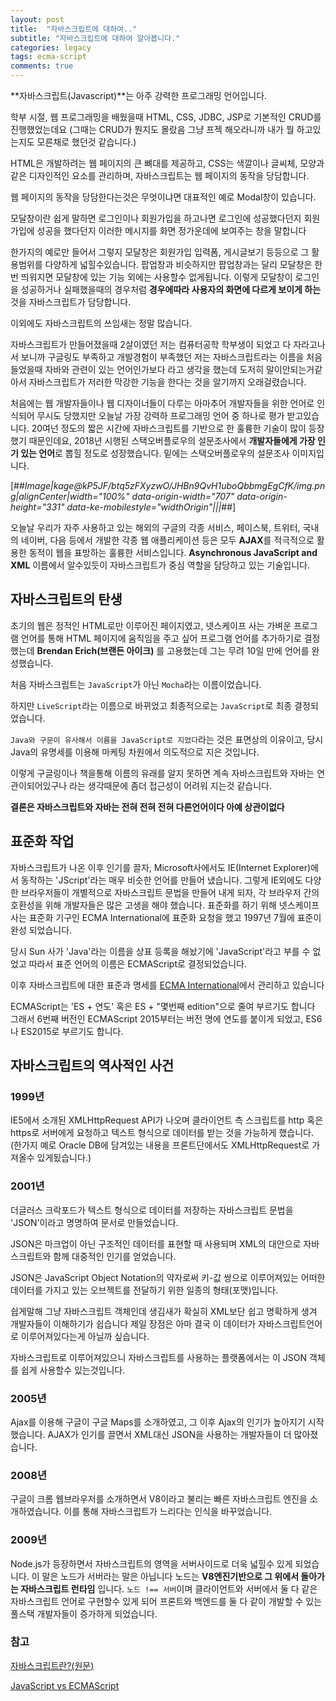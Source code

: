 ```yaml
---
layout: post
title:  "자바스크립트에 대하여.."
subtitle: "자바스크립트에 대하여 알아봅니다."
categories: legacy
tags: ecma-script
comments: true
---
```


**자바스크립트(Javascript)**는 아주 강력한 프로그래밍 언어입니다.

학부 시절, 웹 프로그래밍을 배웠을때 HTML, CSS, JDBC, JSP로 기본적인 CRUD를 진행했었는데요 (그때는 CRUD가 뭔지도 몰랐음 그냥 프젝 해오라니까 내가 뭘 하고있는지도 모른채로 했던것 같습니다.)

HTML은 개발하려는 웹 페이지의 큰 뼈대를 제공하고, CSS는 색깔이나 글씨체, 모양과 같은 디자인적인 요소를 관리하며, 자바스크립트는 웹 페이지의 동작을 당담합니다.

웹 페이지의 동작을 당담한다는것은 무엇이냐면 대표적인 예로 Modal창이 있습니다.

모달창이란 쉽게 말하면 로그인이나 회원가입을 하고나면 로그인에 성공했다던지 회원가입에 성공을 했다던지 이러한 메시지를 화면 정가운데에 보여주는 창을 말합니다

한가지의 예로만 들어서 그렇지 모달창은 회원가입 입력폼, 게시글보기 등등으로 그 활용범위를 다양하게 넓힐수있습니다. 팝업창과 비슷하지만 팝업창과는 달리 모달창은 한번 띄워지면 모달창에 있는 기능 외에는 사용할수 없게됩니다. 이렇게 모달창이 로그인을 성공하거나 실패했을때의 경우처럼 **경우에따라 사용자의 화면에 다르게 보이게 하는**것을 자바스크립트가 담당합니다.

이외에도 자바스크립트의 쓰임새는 정말 많습니다.

자바스크립트가 만들어졌을때 2살이였던 저는 컴퓨터공학 학부생이 되었고 다 자라고나서 보니까 구글링도 부족하고 개발경험이 부족했던 저는 자바스크립트라는 이름을 처음 들었을때 자바와 관련이 있는 언어인가보다 라고 생각을 했는데 도저히 말이안되는거같아서 자바스크립트가 저러한 막강한 기능을 한다는 것을 알기까지 오래걸렸습니다.

처음에는 웹 개발자들이나 웹 디자이너들이 다루는 아마추어 개발자들을 위한 언어로 인식되어 무시도 당했지만 오늘날 가장 강력하 프로그래밍 언어 중 하나로 평가 받고있습니다. 20여넌 정도의 짧은 시간에 자바스크립트를 기반으로 한 훌륭한 기술이 많이 등장했기 때문인데요, 2018년 시행된 스택오버플로우의 설문조사에서 **개발자들에게 가장 인기 있는 언어**로 뽑힐 정도로 성장했습니다. 밑에는 스택오버플로우의 설문조사 이미지입니다.

[##_Image|kage@kP5JF/btq5zFXyzwO/JHBn9QvH1uboQbbmgEgCfK/img.png|alignCenter|width="100%" data-origin-width="707" data-origin-height="331" data-ke-mobilestyle="widthOrigin"|||_##]

오늘날 우리가 자주 사용하고 있는 해외의 구글의 각종 서비스, 페이스북, 트위터, 국내의 네이버, 다음 등에서 개발한 각종 웹 애플리케이션 등은 모두 **AJAX**를 적극적으로 활용한 동적이 웹을 표방하는 훌륭한 서비스입니다. **Asynchronous JavaScript and XML** 이름에서 알수있듯이 자바스크립트가 중심 역할을 담당하고 있는 기술입니다.

## 자바스크립트의 탄생

초기의 웹은 정적인 HTML로만 이루어진 페이지였고, 넷스케이프 사는 가벼운 프로그램 언어를 통해 HTML 페이지에 움직임을 주고 싶어 프로그램 언어를 추가하기로 결정했는데 **Brendan Erich(브랜든 아이크)** 를 고용했는데 그는 무려 10일 만에 언어를 완성했습니다.

처음 자바스크립트는 `JavaScript`가 아닌 `Mocha`라는 이름이었습니다.

하지만 `LiveScript`라는 이름으로 바뀌었고 최종적으로는 `JavaScript`로 최종 결정되었습니다.

`Java와 구문이 유사해서 이름을 JavaScript로 지었다`라는 것은 표면상의 이유이고, 당시 Java의 유명세를 이용해 마케팅 차원에서 의도적으로 지은 것입니다.

이렇게 구글링이나 책을통해 이름의 유래를 알지 못하면 계속 자바스크립트와 자바는 연관이되어있구나 라는 생각때문에 좀더 접근성이 어려워 지는것 같습니다.

**결론은 자바스크립트와 자바는 전혀 전혀 전혀 다른언어이다 아예 상관이없다**

## 표준화 작업

자바스크립트가 나온 이후 인기를 끌자, Microsoft사에서도 IE(Internet Explorer)에서 동작하는 'JScript'라는 매우 비슷한 언어를 만들어 냈습니다. 그렇게 IE외에도 다양한 브라우저들이 개별적으로 자바스크립트 문법을 만들어 내게 되자, 각 브라우저 간의 호환성을 위해 개발자들은 많은 고생을 해야 했습니다. 표준화를 하기 위해 넷스케이프 사는 표준화 기구인 ECMA International에 표준화 요청을 했고 1997년 7월에 표준이 완성 되었습니다.

당시 Sun 사가 'Java'라는 이름을 상표 등록을 해놨기에 'JavaScript'라고 부를 수 없었고 따라서 표준 언어의 이름은 ECMAScript로 결정되었습니다.

이후 자바스크립트에 대한 표준과 명세를 [ECMA International](https://ko.wikipedia.org/wiki/Ecma_%EC%9D%B8%ED%84%B0%EB%82%B4%EC%85%94%EB%84%90)에서 관리하고 있습니다

ECMAScript는 'ES + 연도' 혹은 ES + "몇번째 edition"으로 줄여 부르기도 합니다 그래서 6번째 버전인 ECMAScript 2015부터는 버전 명에 연도를 붙이게 되었고, ES6나 ES2015로 부르기도 합니다.

## 자바스크립트의 역사적인 사건

### 1999년

IE5에서 소개된 XMLHttpRequest API가 나오며 클라이언트 측 스크립트를 http 혹은 https로 서버에게 요청하고 텍스트 형식으로 데이터를 받는 것을 가능하게 했습니다. (한가지 예로 Oracle DB에 담겨있는 내용을 프론트단에서도 XMLHttpRequest로 가져올수 있게됬습니다.)

### 2001년

더글러스 크락포드가 텍스트 형식으로 데이터를 저장하는 자바스크립트 문법을 'JSON'이라고 명명하여 문서로 만들었습니다.

JSON은 마크업이 아닌 구조적인 데이터를 표현할 때 사용되며 XML의 대안으로 자바스크립트와 함께 대중적인 인기를 얻었습니다.

JSON은 JavaScript Object Notation의 약자로써 키-값 쌍으로 이루어져있는 어떠한 데이터를 가지고 있는 오브젝트를 전달하기 위한 일종의 형태(포맷)입니다.

쉽게말해 그냥 자바스크립트 객체인데 생김새가 확실히 XML보단 쉽고 명확하게 생겨 개발자들이 이해하기가 쉽습니다 제일 장점은 아마 결국 이 데이터가 자바스크립트언어로 이루어져있다는게 아닐까 싶습니다.

자바스크립트로 이루어져있으니 자바스크립트를 사용하는 플랫폼에서는 이 JSON 객체를 쉽게 사용할수 있는것입니다.

### 2005년

Ajax를 이용해 구글이 구글 Maps를 소개하였고, 그 이후 Ajax의 인기가 높아지기 시작했습니다. AJAX가 인기를 끌면서 XML대신 JSON을 사용하는 개발자들이 더 많아졌습니다.

### 2008년

구글이 크롬 웹브라우저를 소개하면서 V8이라고 불리는 빠른 자바스크립트 엔진을 소개하였습니다. 이를 통해 자바스크립트가 느리다는 인식을 바꾸었습니다.

### 2009년

Node.js가 등장하면서 자바스크립트의 영역을 서버사이드로 더욱 넓힐수 있게 되었습니다. 이 말은 노드가 서버라는 말은 아닙니다 노드는 **V8엔진기반으로 그 위에서 돌아가는 자바스크립트 런타임** 입니다. `노드 !== 서버`이며 클라이언트와 서버에서 둘 다 같은 자바스크립트 언어로 구현할수 있게 되어 프론트와 백엔드를 둘 다 같이 개발할 수 있는 풀스택 개발자들이 증가하게 되었습니다.

### 참고

[자바스크립트란?(원문)](https://edu.goorm.io/learn/lecture/557/%ED%95%9C-%EB%88%88%EC%97%90-%EB%81%9D%EB%82%B4%EB%8A%94-node-js/lesson/21469/%EC%9E%90%EB%B0%94%EC%8A%A4%ED%81%AC%EB%A6%BD%ED%8A%B8%EB%9E%80)

[JavaScript vs ECMAScript](https://wormwlrm.github.io/2018/10/03/What-is-the-difference-between-javascript-and-ecmascript.html)